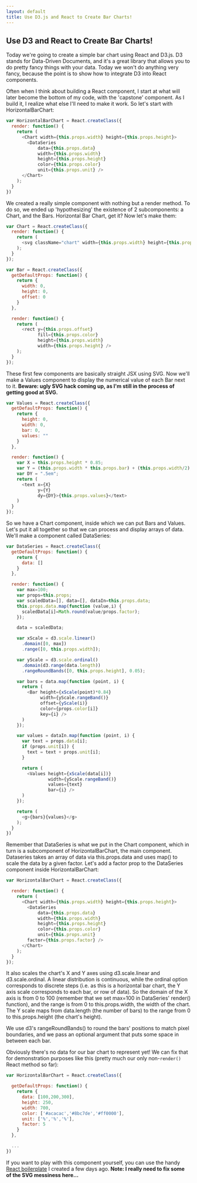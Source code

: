 ```yaml
---
layout: default
title: Use D3.js and React to Create Bar Charts!
---
```

Use D3 and React to Create Bar Charts!
--------------------------------------

Today we're going to create a simple bar chart using React and D3.js. D3 stands for Data-Driven Documents, and it's a great library that allows you to do pretty fancy things with your data. Today we won't do anything very fancy, because the point is to show how to integrate D3 into React components.

Often when I think about building a React component, I start at what will later become the bottom of my code, with the 'capstone' component. As I build it, I realize what else I'll need to make it work. So let's start with HorizontalBarChart:

``` javascript
var HorizontalBarChart = React.createClass({
  render: function() {
    return (
      <Chart width={this.props.width} height={this.props.height}>
        <DataSeries
            data={this.props.data}
            width={this.props.width}
            height={this.props.height}
            color={this.props.color}
            unit={this.props.unit} />
      </Chart>
    );
  }
})
```

We created a really simple component with nothing but a render method. To do so, we ended up 'hypothesizing' the existence of 2 subcomponents: a Chart, and the Bars. Horizontal Bar Chart, get it? Now let's make them:

``` javascript
var Chart = React.createClass({
  render: function() {
    return (
      <svg className="chart" width={this.props.width} height={this.props.height}>{this.props.children}</svg>
    );
  }
});

var Bar = React.createClass({
  getDefaultProps: function() {
    return {
      width: 0,
      height: 0,
      offset: 0
    }
  },

  render: function() {
    return (
      <rect y={this.props.offset}
            fill={this.props.color}
            height={this.props.width}
            width={this.props.height} />
    );
  }
});
```

These first few components are basically straight JSX using SVG. Now we'll make a Values component to display the numerical value of each Bar next to it. <strong>Beware: ugly SVG hack coming up, as I'm still in the process of getting good at SVG.</strong>

``` javascript
var Values = React.createClass({
  getDefaultProps: function() {
    return {
      height: 0,
      width: 0,
      bar: 0,
      values: ""
    }
  },

  render: function() {
    var X = this.props.height * 0.85;
    var Y = (this.props.width * this.props.bar) + (this.props.width/2);
    var DY = ".5em";
    return (
      <text x={X}
            y={Y}
            dy={DY}>{this.props.values}</text>
    )
  }
});
```

So we have a Chart component, inside which we can put Bars and Values. Let's put it all together so that we can process and display arrays of data. We'll make a component called DataSeries:

``` javascript
var DataSeries = React.createClass({
  getDefaultProps: function() {
    return {
      data: []
    }
  },

  render: function() {
    var max=100;
    var props=this.props;
    var scaledData=[], data=[], dataIn=this.props.data;
    this.props.data.map(function (value,i) {
      scaledData[i]=Math.round(value/props.factor);
    });

    data = scaledData;

    var xScale = d3.scale.linear()
      .domain([0, max])
      .range([0, this.props.width]);

    var yScale = d3.scale.ordinal()
      .domain(d3.range(data.length))
      .rangeRoundBands([0, this.props.height], 0.05);

    var bars = data.map(function (point, i) {
      return (
        <Bar height={xScale(point)*0.84}
             width={yScale.rangeBand()}
             offset={yScale(i)}
             color={props.color[i]}
             key={i} />
      )     
    });

    var values = dataIn.map(function (point, i) {
      var text = props.data[i];
      if (props.unit[i]) {
        text = text + props.unit[i];
      }

      return (
        <Values height={xScale(data[i])}
                width={yScale.rangeBand()}
                values={text}
                bar={i} />
      )
    });

    return (
      <g>{bars}{values}</g>
    );
  }
})
```

Remember that DataSeries is what we put in the Chart component, which in turn is a subcomponent of HorizontalBarChart, the main component. Dataseries takes an array of data via this.props.data and uses map() to scale the data by a given factor. Let's add a factor prop to the DataSeries component inside HorizontalBarChart:

``` javascript
var HorizontalBarChart = React.createClass({

  render: function() {
    return (
      <Chart width={this.props.width} height={this.props.height}>
        <DataSeries
            data={this.props.data}
            width={this.props.width}
            height={this.props.height}
            color={this.props.color}
            unit={this.props.unit}
	    factor={this.props.factor} />
      </Chart>
    );
  }
});
```

It also scales the chart's X and Y axes using d3.scale.linear and d3.scale.ordinal. A linear distribution is continuous, while the ordinal option corresponds to discrete steps (i.e. as this is a horizontal bar chart, the Y axis scale corresponds to each bar, or row of data). So the domain of the X axis is from 0 to 100 (remember that we set max=100 in DataSeries' render() function), and the range is from 0 to this.props.width, the width of the chart. The Y scale maps from data.length (the number of bars) to the range from 0 to this.props.height (the chart's height). 

We use d3's rangeRoundBands() to round the bars' positions to match pixel boundaries, and we pass an optional argument that puts some space in between each bar.

Obviously there's no data for our bar chart to represent yet! We can fix that for demonstration purposes like this (pretty much our only non-``` render() ``` React method so far):

``` javascript
var HorizontalBarChart = React.createClass({

  getDefaultProps: function() {
    return {
      data: [100,200,300],
      height: 250,
      width: 700,
      color: ['#acacac','#8bc7de','#ff0000'],
      unit: ['%','%','%'],
      factor: 5
    }
  },

  ...
})
```

If you want to play with this component yourself, you can use the handy [React boilerplate](https://github.com/weyj4/react-boilerplate) I created a few days ago.<strong> Note: I really need to fix some of the SVG messiness here...</strong>
